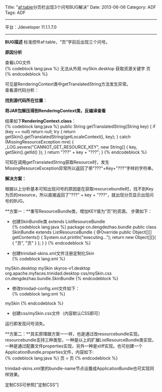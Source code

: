 Title: "<af:table>分页栏出现3个问号BUG解决"
Date: 2013-06-06
Category: ADF
Tags: ADF

----
平台：Jdeveloper 11.1.1.7.0

----

**BUG描述**
标准控件af:table，“页”字前后出现三个问号。

**原因分析**

查看LOG文件    
{% codeblock lang:java %}
<RenderingContext> <getTranslatedString> 无法从外观 mySkin.desktop 获取资源关键字 页    
{% endcodeblock %}

可见是RenderingContext类中getTranslatedString方法发生异常。    
查看源代码分析：    

**找到源代码所在位置**：  
  

**将JAR包解压得到RenderingContext类，反编译查看**    


结果如下**RenderingContext.class**：    
{% codeblock lang:java %}
  public String getTranslatedString(String key)
  {
    if (key == null)
      return null;
    try
    {
      return getSkin().getTranslatedString(getLocaleContext(), key);
    }
    catch (MissingResourceException mre)
    {
      _LOG.severe("CANNOT_GET_RESOURCE_KEY", new String[] { key, getSkin().getId() }); }
    return "???" + key + "???";
  }
{% endcodeblock %}

可知在调用getTranslatedString获取Resource时，发生MissingResourceException异常所以返回了带"???"+Key+"???"字样的字符串。    

**解决方案：**

根据以上分析基本可知出现问号的原因是在获取resourcebundle时，找不到Key为页的resource，所以直接返回了"???" + key + "???"，就出现分页显示出现问号的BUG。    

**方案一：**重写ResourceBundle类，增加KEY值为“页”的资源。
步骤如下：    

- 创建SkinBundle类 extends ListResourceBundle     
{% codeblock lang:java %}
package cn.dengdezhao.bundle
public class SkinBundle extends ListResourceBundle {
    @Override
    public Object[][] getContents() {
        System.out.println("executing...");
        return  new Object[][]{ { "页", "页" } };
    }
}
{% endcodeblock %}

- 创建trinidad-skins.xml文件注册定制化Skin    
{% codeblock lang:xml %}
<?xml version="1.0" encoding="UTF-8"?>
<skins xmlns="http://myfaces.apache.org/trinidad/skin">
    <skin>
        <id>mySkin.desktop</id>
        <family>mySkin</family>
        <extends>skyros-v1.desktop</extends> 
        <render-kit-id>org.apache.myfaces.trinidad.desktop</render-kit-id>
        <style-sheet-name>css/mySkin.css</style-sheet-name>
        <bundle-name>cn.dengdezhao.bundle.SkinBundle</bundle-name>
        <!--<bundle-name>ApplicationBundle</bundle-name>-->
    </skin>
</skins>
{% endcodeblock %}

- 修改trinidad-config.xml文件如下：    
{% codeblock lang:xml %}
<?xml version="1.0" encoding="UTF-8"?>
<trinidad-config xmlns="http://myfaces.apache.org/trinidad/config">
  <skin-family>mySkin</skin-family>
</trinidad-config>
{% endcodeblock %}

- 创建css/mySkin.css文件（内容默认CSS即可）

运行即发现问号消失。

**方案二：**其实原理跟方案一一样，也是通过改resourcebundle实现。resourcebundle支持三种类型，一种是以上的扩展ListResourceBundle类实现，一种是通过配置文件properties实现，另外一种是xliff实现。也可创建一个ApplicationBundle.properties文件，内容如下:    
{% codeblock lang:java %}
页 = 页
{% endcodeblock %}

trinidad-skins.xml里的bundle-name节点设置成ApplicationBundle也可实现同样效果。

定制CSS可参照["定制CSS"]

